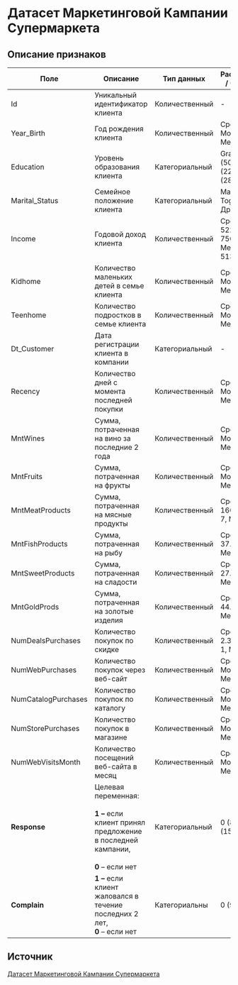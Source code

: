 # Датасет Маркетинговой Кампании Супермаркета

## Описание признаков

| Поле            | Описание                                                                                                                                                                                            | Тип данных          | Распределение / Статистика             |
| ------------------- | ----------------------------------------------------------------------------------------------------------------------------------------------------------------------------------------------------------- | ---------------------------- | ------------------------------------------------------------- |
| Id                  | Уникальный идентификатор клиента                                                                                                                                              | Количественный | -                                                             |
| Year\_Birth         | Год рождения клиента                                                                                                                                                                      | Количественный | Среднее: 1968, Мода: 1976, Медиана: 1970    |
| Education           | Уровень образования клиента                                                                                                                                                        | Категориальный | Graduation (50%), PhD (22%), Другие (28%)               |
| Marital\_Status     | Семейное положение клиента                                                                                                                                                          | Категориальный | Married (39%), Together (26%), Другие (36%)             |
| Income              | Годовой доход клиента                                                                                                                                                                    | Количественный | Среднее: 52247, Мода: 75000, Медиана: 51381 |
| Kidhome             | Количество маленьких детей в семье клиента                                                                                                                             | Количественный | Среднее: 0.44, Мода: 0, Медиана: 0          |
| Teenhome            | Количество подростков в семье клиента                                                                                                                                      | Количественный | Среднее: 0.5, Мода: 0, Медиана: 0           |
| Dt\_Customer        | Дата регистрации клиента в компании                                                                                                                                          | Категориальный | -                                                             |
| Recency             | Количество дней с момента последней покупки                                                                                                                           | Количественный | Среднее: 49, Мода: 56, Медиана: 49          |
| MntWines            | Сумма, потраченная на вино за последние 2 года                                                                                                                         | Количественный | Среднее: 303, Мода: 2, Медиана: 173.5       |
| MntFruits           | Сумма, потраченная на фрукты                                                                                                                                                        | Количественный | Среднее: 26, Мода: 0, Медиана: 8            |
| MntMeatProducts     | Сумма, потраченная на мясные продукты                                                                                                                                       | Количественный | Среднее: 166.95, Мода: 7, Медиана: 67       |
| MntFishProducts     | Сумма, потраченная на рыбу                                                                                                                                                            | Количественный | Среднее: 37.52, Мода: 0, Медиана: 12        |
| MntSweetProducts    | Сумма, потраченная на сладости                                                                                                                                                    | Количественный | Среднее: 27.06, Мода: 0, Медиана: 8         |
| MntGoldProds        | Сумма, потраченная на золотые изделия                                                                                                                                       | Количественный | Среднее: 44.02, Мода: 1, Медиана: 24        |
| NumDealsPurchases   | Количество покупок по скидке                                                                                                                                                       | Количественный | Среднее: 2.325, Мода: 1, Медиана: 2        |
| NumWebPurchases     | Количество покупок через веб-сайт                                                                                                                                              | Количественный | Среднее: 4.08, Мода: 2, Медиана: 4          |
| NumCatalogPurchases | Количество покупок по каталогу                                                                                                                                                   | Количественный | Среднее: 2.66, Мода: 0, Медиана: 2          |
| NumStorePurchases   | Количество покупок в магазине                                                                                                                                                     | Количественный | Среднее: 5.7, Мода: 3, Медиана: 5           |
| NumWebVisitsMonth   | Количество посещений веб-сайта в месяц                                                                                                                                     | Количественный | Среднее: 5.3, Мода: 7, Медиана: 6           |
| **Response**  | Целевая переменная:<br /><br />**1 –** если клиент принял предложение в последней кампании,<br /><br />**0** – если нет | Категориальный | 0 (85%), 1 (15%)                                              |
| **Complain**  | **1 –** если клиент жаловался в течение последних 2 лет,<br /> **0** – если нет                                                                | Категориальны   | 0 (99%), 1 (1%)                                               |

## Источник

[Датасет Маркетинговой Кампании Супермаркета](https://www.kaggle.com/datasets/ahsan81/superstore-marketing-campaign-dataset)
